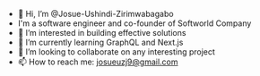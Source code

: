 - 👋 Hi, I’m @Josue-Ushindi-Zirimwabagabo
- I'm a software engineer and co-founder of Softworld Company
- 👀 I’m interested in building effective solutions 
- 🌱 I’m currently learning GraphQL and Next.js
- 💞️ I’m looking to collaborate on any interesting project
- 📫 How to reach me: josueuzj9@gmail.com

<!---
Ushindi-Zirimwabagabo-Josue/Ushindi-Zirimwabagabo-Josue is a ✨ special ✨ repository because its `README.md` (this file) appears on your GitHub profile.
You can click the Preview link to take a look at your changes.
--->

